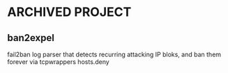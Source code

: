 ARCHIVED PROJECT 
================

ban2expel
---------

fail2ban log parser that detects recurring attacking IP bloks, and ban them forever via tcpwrappers hosts.deny
